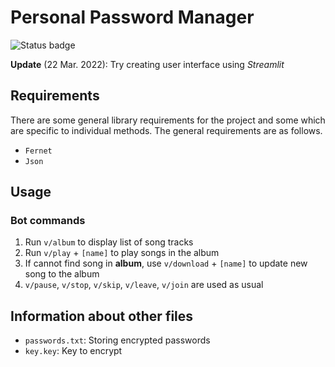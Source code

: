 # Personal Password Manager

![Status badge](https://img.shields.io/badge/Status-Archived-important)

**Update** (22 Mar. 2022): Try creating user interface using *Streamlit*

## Requirements

There are some general library requirements for the project and some which are specific to individual methods. The general requirements are as follows.

- `Fernet`
- `Json`

## Usage

### Bot commands

1. Run `v/album` to display list of song tracks
2. Run `v/play` + `[name]` to play songs in the album
3. If cannot find song in **album**, use `v/download` + `[name]` to update new song to the album
4. `v/pause`, `v/stop`, `v/skip`, `v/leave`, `v/join` are used as usual


## Information about other files

- `passwords.txt`: Storing encrypted passwords
- `key.key`: Key to encrypt 

